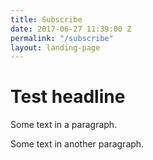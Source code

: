 ```yaml
---
title: Subscribe
date: 2017-06-27 11:39:00 Z
permalink: "/subscribe"
layout: landing-page
---
```


# Test headline

Some text in a paragraph.

Some text in another paragraph.